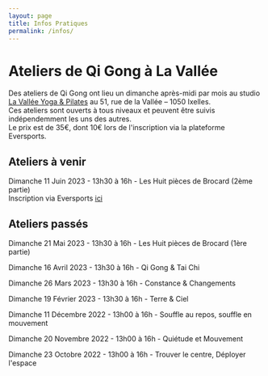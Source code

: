 ```yaml
---
layout: page
title: Infos Pratiques
permalink: /infos/
---
```


# Ateliers de Qi Gong à La Vallée

Des ateliers de Qi Gong ont lieu un dimanche après-midi par mois au studio [La Vallée Yoga & Pilates](https://yogavallee.be/) au 51, rue de la Vallée – 1050 Ixelles.<br>
Ces ateliers sont ouverts à tous niveaux et peuvent être suivis indépendemment les uns des autres.<br>
Le prix est de 35€, dont 10€ lors de l'inscription via la plateforme Eversports.


## Ateliers à venir
Dimanche 11 Juin 2023 - 13h30 à 16h - Les Huit pièces de Brocard (2ème partie)<br>
Inscription via Eversports [ici](https://www.eversports.be/e/workshop/zmzSBTRvu)

## Ateliers passés
Dimanche 21 Mai 2023 - 13h30 à 16h - Les Huit pièces de Brocard (1ère partie)<br>

Dimanche 16 Avril 2023 - 13h30 à 16h - Qi Gong & Tai Chi<br>

Dimanche 26 Mars 2023 - 13h30 à 16h - Constance & Changements<br>

Dimanche 19 Février 2023 - 13h30 à 16h - Terre & Ciel<br>
 
Dimanche 11 Décembre 2022 - 13h00 à 16h - Souffle au repos, souffle en mouvement<br>

Dimanche 20 Novembre 2022 - 13h00 à 16h - Quiétude et Mouvement<br>

Dimanche 23 Octobre 2022 - 13h00 à 16h - Trouver le centre, Déployer l'espace<br>

